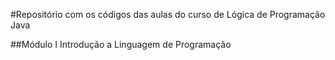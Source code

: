 #Repositório com os códigos das aulas do curso de Lógica de Programação Java

##Módulo I
Introdução a Linguagem de Programação

